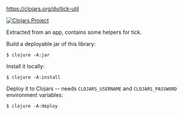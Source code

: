 https://clojars.org/dv/tick-util

[![Clojars Project](https://img.shields.io/clojars/v/dv/tick-util.svg)](https://clojars.org/dv/tick-util)

Extracted from an app, contains some helpers for tick.

Build a deployable jar of this library:

    $ clojure -A:jar

Install it locally:

    $ clojure -A:install

Deploy it to Clojars -- needs `CLOJARS_USERNAME` and `CLOJARS_PASSWORD` environment variables:

    $ clojure -A:deploy
